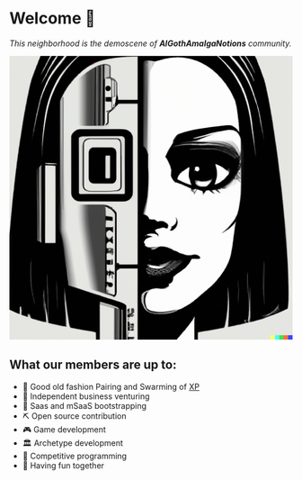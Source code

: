 # Welcome 👋

_This neighborhood is the demoscene of **AlGothAmaIgaNotions** community._

![](AlGothAmaIgaNotions.png)

## What our members are up to:

- 👯  Good old fashion Pairing and Swarming of [XP](https://en.wikipedia.org/wiki/Extreme_programming)
- 🙋‍ Independent business venturing
- 🥾  Saas and mSaaS bootstrapping
- ⛏️ Open source contribution
- 🎮  Game development
- 🏛️ Archetype development
- 🧙  Competitive programming
- 🥳  Having fun together